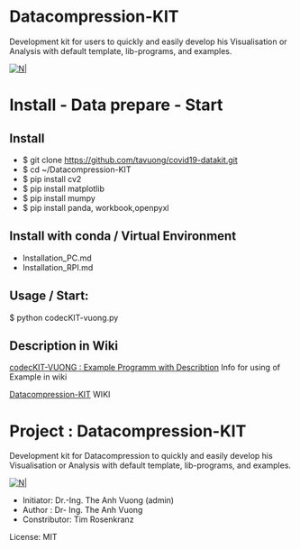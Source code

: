 # Datacompression-KIT
Development kit for users to quickly and easily develop his Visualisation or Analysis with default template, lib-programs, and examples.

[![N|](https://vuongblog.files.wordpress.com/2020/05/git_pt_vuong60.png)](https://vuongblog.wordpress.com)

# Install - Data prepare - Start 
## Install

- $ git clone https://github.com/tavuong/covid19-datakit.git
- $ cd ~/Datacompression-KIT
- $ pip install cv2
- $ pip install matplotlib
- $ pip install mumpy
- $ pip install panda, workbook,openpyxl

## Install with conda / Virtual Environment
- Installation_PC.md
- Installation_RPI.md

## Usage / Start:
$ python codecKIT-vuong.py

## Description in Wiki
[codecKIT-VUONG : Example  Programm with Describtion](https://github.com/tavuong/Datacompression-KIT/wiki/codecKIT-vuong) Info for using of Example in wiki

[Datacompression-KIT](https://github.com/tavuong/Datacompression-KIT/wiki/) WIKI
# Project : Datacompression-KIT
Development kit for Datacompression to quickly and easily develop his Visualisation or Analysis with default template, lib-programs, and examples.

[![N|](https://vuongblog.files.wordpress.com/2020/05/git_pt_vuong60.png)](https://vuongblog.wordpress.com)

- Initiator: Dr.-Ing. The Anh Vuong (admin)
- Author : Dr- Ing. The Anh Vuong
- Constributor: Tim Rosenkranz

License: MIT
